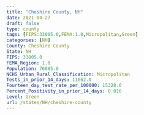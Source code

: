 ```yaml
---
title: "Cheshire County, NH"
date: 2021-04-27
draft: false
type: county
tags: [FIPS:33005.0,FEMA:1.0,Micropolitan,Green]
categories: [NH]
County: Cheshire County
State: NH
FIPS: 33005.0
FEMA_Region: 1.0
Population: 76085.0
NCHS_Urban_Rural_Classification: Micropolitan
Tests_in_prior_14_days: 11662.0
Fourteen_day_test_rate_per_100000: 15328.0
Percent_Positivity_in_prior_14_days: 0.016
Level: Green
url: /states/NH/cheshire-county
---
```



